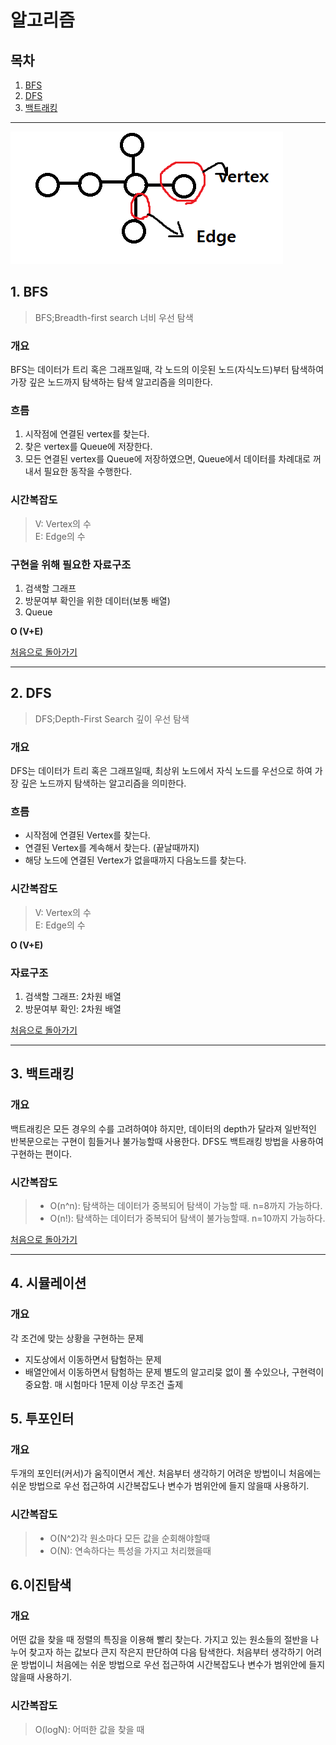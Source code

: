 # 알고리즘
## 목차
1. [BFS](https://github.com/HK-An/today_i_learned/tree/main/04_ALGORITHM#1-bfs)
2. [DFS](https://github.com/HK-An/today_i_learned/tree/main/04_ALGORITHM#2-dfs)
3. [백트래킹](https://github.com/HK-An/today_i_learned/tree/main/04_ALGORITHM#2-백트래킹)

<hr />


<img src="https://github.com/HK-An/today_i_learned/blob/main/00_IMGS/04_ALGORITHM/graph.PNG">

## 1. BFS
> BFS;Breadth-first search 너비 우선 탐색

### 개요
BFS는 데이터가 트리 혹은 그래프일때, 각 노드의 이웃된 노드(자식노드)부터 탐색하여 가장 깊은 노드까지 탐색하는 탐색 알고리즘을 의미한다.

### 흐름
1. 시작점에 연결된 vertex를 찾는다.
2. 찾은 vertex를 Queue에 저장한다.
3. 모든 연결된 vertex를 Queue에 저장하였으면, Queue에서 데이터를 차례대로 꺼내서 필요한 동작을 수행한다.

### 시간복잡도  
>V: Vertex의 수  
E: Edge의 수

### 구현을 위해 필요한 자료구조
1. 검색할 그래프
2. 방문여부 확인을 위한 데이터(보통 배열)
3. Queue

**O (V+E)**  

[처음으로 돌아가기](https://github.com/HK-An/today_i_learned/)
<hr />

## 2. DFS
> DFS;Depth-First Search 깊이 우선 탐색

### 개요
DFS는 데이터가 트리 혹은 그래프일때, 최상위 노드에서 자식 노드를 우선으로 하여 가장 깊은 노드까지 탐색하는 알고리즘을 의미한다.

### 흐름
- 시작점에 연결된 Vertex를 찾는다.
- 연결된 Vertex를 계속해서 찾는다. (끝날때까지)
- 해당 노드에 연결된 Vertex가 없을때까지 다음노드를 찾는다.

### 시간복잡도
>V: Vertex의 수  
E: Edge의 수

**O (V+E)**  

### 자료구조
1. 검색할 그래프: 2차원 배열
2. 방문여부 확인: 2차원 배열

[처음으로 돌아가기](https://github.com/HK-An/today_i_learned/)
<hr />

## 3. 백트래킹
### 개요
백트래킹은 모든 경우의 수를 고려하여야 하지만, 데이터의 depth가 달라져 일반적인 반복문으로는 구현이 힘들거나 불가능할때 사용한다. DFS도 백트래킹 방법을 사용하여 구현하는 편이다.

### 시간복잡도
> - O(n^n): 탐색하는 데이터가 중복되어 탐색이 가능할 때. n=8까지 가능하다.
> - O(n!): 탐색하는 데이터가 중복되어 탐색이 불가능할때. n=10까지 가능하다.

[처음으로 돌아가기](https://github.com/HK-An/today_i_learned/)
<hr />

## 4. 시뮬레이션
### 개요
각 조건에 맞는 상황을 구현하는 문제
- 지도상에서 이동하면서 탐험하는 문제
- 배열안에서 이동하면서 탐험하는 문제
별도의 알고리믖 없이 풀 수있으나, 구현력이 중요함. 매 시험마다 1문제 이상 무조건 출제

## 5. 투포인터
### 개요
두개의 포인터(커서)가 움직이면서 계산. 처음부터 생각하기 어려운 방법이니 처음에는 쉬운 방법으로 우선 접근하여 시간복잡도나 변수가 범위안에 들지 않을때 사용하기.

### 시간복잡도
> - O(N^2)각 원소마다 모든 값을 순회해야할때
> - O(N): 연속하다는 특성을 가지고 처리했을때

## 6.이진탐색
### 개요
어떤 값을 찾을 때 정렬의 특징을 이용해 빨리 찾는다. 가지고 있는 원소들의 절반을 나누어 찾고자 하는 값보다 큰지 작은지 판단하여 다음 탐색한다. 처음부터 생각하기 어려운 방법이니 처음에는 쉬운 방법으로 우선 접근하여 시간복잡도나 변수가 범위안에 들지 않을때 사용하기.

### 시간복잡도
> O(logN): 어떠한 값을 찾을 때
